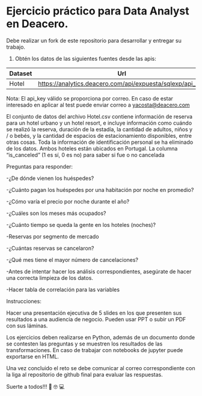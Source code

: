 # Ejercicio práctico para Data Analyst en Deacero.

Debe realizar un fork de este repositorio para desarrollar y entregar su trabajo.

1. Obtén los datos de las siguientes fuentes desde las apis:

| Dataset                   | Url                                                               |
| ------------------------- | ----------------------------------------------------------------- |
| Hotel                     | https://analytics.deacero.com/api/expuesta/sqlexp/api_key         |


Nota: El api_key válido se proporciona por correo. En caso de estar interesado en aplicar al test puede enviar correo a <yacosta@deacero.com>

El conjunto de datos del archivo Hotel.csv contiene información de reserva para un hotel urbano y un hotel resort, e incluye información como cuándo se realizó la reserva, duración de la estadía, la cantidad de adultos, niños y / o bebés, y la cantidad de espacios de estacionamiento disponibles, entre otras cosas. Toda la información de identificación personal se ha eliminado de los datos. Ambos hoteles están ubicados en Portugal. La columna “is_canceled” (1 es sí, 0 es no) para saber si fue o no cancelada 

Preguntas para responder: 

 

-¿De dónde vienen los huéspedes?  

-¿Cuánto pagan los huéspedes por una habitación por noche en promedio?   

-¿Cómo varía el precio por noche durante el año?  

-¿Cuáles son los meses más ocupados?  

-¿Cuánto tiempo se queda la gente en los hoteles (noches)?  

-Reservas por segmento de mercado  

-¿Cuántas reservas se cancelaron?  

-¿Qué mes tiene el mayor número de cancelaciones?  

 

 

 

-Antes de intentar hacer los análisis correspondientes, asegúrate de hacer una correcta limpieza de los datos. 

 

-Hacer tabla de correlación para las variables 

 

 

 

 

Instrucciones:  

Hacer una presentación ejecutiva de 5 slides en los que presenten sus resultados a una audiencia de negocio. Pueden usar PPT o subir un PDF con sus láminas. 

Los ejercicios deben realizarse en Python, además de un documento donde se contesten las preguntas y se muestren los resultados de las transformaciones. En caso de trabajar con notebooks de jupyter puede exportarse en HTML. 

Una vez concluido el reto se debe comunicar al correo correspondiente con la liga al repositorio de github final para evaluar las respuestas.


Suerte a todos!!! :metal: :nerd_face: :computer:
